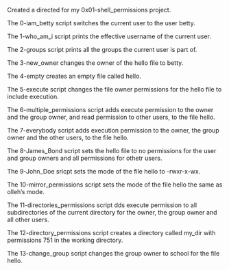 Created a directed for my 0x01-shell_permissions project.

The 0-iam_betty script switches the current user to the user betty.

The 1-who_am_i script prints the effective username of the current user. 

The 2-groups script prints all the groups the current user is part of.

The 3-new_owner changes the owner of the hello file to betty.

The 4-empty creates an empty file called hello.

The 5-execute script changes the file owner  permissions  for the hello file to include execution.

The 6-multiple_permissions script adds execute permission to the owner and the group owner, and read permission to other users, to the file hello.

The 7-everybody script adds execution permission to the owner, the group owner and the other users, to the file hello.

The 8-James_Bond script sets the hello file to no permissions for the user and group owners and all permissions for othetr users.

The 9-John_Doe sricpt sets the mode of the file hello to -rwxr-x-wx.

The 10-mirror_permissions script sets the mode of the file hello the same as olleh’s mode.

The 11-directories_permissions script dds execute permission to all subdirectories of the current directory for the owner, the group owner and all other users.

The 12-directory_permissions script creates a directory called my_dir with permissions 751 in the working directory.

The 13-change_group script changes the group owner to school for the file hello.